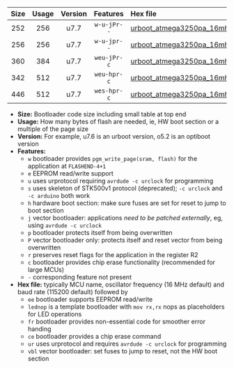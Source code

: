 |Size|Usage|Version|Features|Hex file|
|:-:|:-:|:-:|:-:|:--|
|252|256|u7.7|`w-u-jPr--`|[urboot_atmega3250pa_16mhz_38400bps_lednop_ur_vbl.hex](https://raw.githubusercontent.com/stefanrueger/urboot.hex/main/mcus/atmega3250pa/fcpu_16mhz/38400_bps/urboot_atmega3250pa_16mhz_38400bps_lednop_ur_vbl.hex)|
|256|256|u7.7|`w-u-jpr--`|[urboot_atmega3250pa_16mhz_38400bps_lednop_fr_ur_vbl.hex](https://raw.githubusercontent.com/stefanrueger/urboot.hex/main/mcus/atmega3250pa/fcpu_16mhz/38400_bps/urboot_atmega3250pa_16mhz_38400bps_lednop_fr_ur_vbl.hex)|
|360|384|u7.7|`weu-jPr-c`|[urboot_atmega3250pa_16mhz_38400bps_ee_lednop_fr_ce_ur_vbl.hex](https://raw.githubusercontent.com/stefanrueger/urboot.hex/main/mcus/atmega3250pa/fcpu_16mhz/38400_bps/urboot_atmega3250pa_16mhz_38400bps_ee_lednop_fr_ce_ur_vbl.hex)|
|342|512|u7.7|`weu-hpr-c`|[urboot_atmega3250pa_16mhz_38400bps_ee_lednop_fr_ce_ur.hex](https://raw.githubusercontent.com/stefanrueger/urboot.hex/main/mcus/atmega3250pa/fcpu_16mhz/38400_bps/urboot_atmega3250pa_16mhz_38400bps_ee_lednop_fr_ce_ur.hex)|
|446|512|u7.7|`wes-hpr-c`|[urboot_atmega3250pa_16mhz_38400bps_ee_lednop_fr_ce.hex](https://raw.githubusercontent.com/stefanrueger/urboot.hex/main/mcus/atmega3250pa/fcpu_16mhz/38400_bps/urboot_atmega3250pa_16mhz_38400bps_ee_lednop_fr_ce.hex)|

- **Size:** Bootloader code size including small table at top end
- **Usage:** How many bytes of flash are needed, ie, HW boot section or a multiple of the page size
- **Version:** For example, u7.6 is an urboot version, o5.2 is an optiboot version
- **Features:**
  + `w` bootloader provides `pgm_write_page(sram, flash)` for the application at `FLASHEND-4+1`
  + `e` EEPROM read/write support
  + `u` uses urprotocol requiring `avrdude -c urclock` for programming
  + `s` uses skeleton of STK500v1 protocol (deprecated); `-c urclock` and `-c arduino` both work
  + `h` hardware boot section: make sure fuses are set for reset to jump to boot section
  + `j` vector bootloader: applications *need to be patched externally*, eg, using `avrdude -c urclock`
  + `p` bootloader protects itself from being overwritten
  + `P` vector bootloader only: protects itself and reset vector from being overwritten
  + `r` preserves reset flags for the application in the register R2
  + `c` bootloader provides chip erase functionality (recommended for large MCUs)
  + `-` corresponding feature not present
- **Hex file:** typically MCU name, oscillator frequency (16 MHz default) and baud rate (115200 default) followed by
  + `ee` bootloader supports EEPROM read/write
  + `lednop` is a template bootloader with `mov rx,rx` nops as placeholders for LED operations
  + `fr` bootloader provides non-essential code for smoother error handing
  + `ce` bootloader provides a chip erase command
  + `ur` uses urprotocol and requires `avrdude -c urclock` for programming
  + `vbl` vector bootloader: set fuses to jump to reset, not the HW boot section
